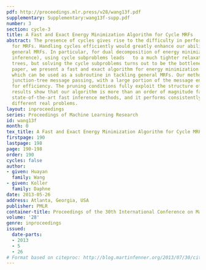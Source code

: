 ```yaml
---
pdf: http://proceedings.mlr.press/v28/wang13f.pdf
supplementary: Supplementary:wang13f-supp.pdf
number: 3
section: cycle-3
title: A Fast and Exact Energy Minimization Algorithm for Cycle MRFs
abstract: The presence of cycles gives rise to the difficulty in performing inference
  for MRFs. Handling cycles efficiently would greatly enhance our ability to tackle
  general MRFs. In particular, for dual decomposition of energy minimization (MAP
  inference), using cycle subproblems leads   to a much tighter relaxation than using
  trees, but solving the cycle subproblems turns out to be the bottleneck.  In this
  paper, we present a fast and exact algorithm for energy minimization in cycle MRFs,
  which can be used as a subroutine in tackling general MRFs. Our method builds on
  junction-tree message passing, with a large portion of the message entries pruned
  for efficiency. The pruning conditions fully exploit the structure of a cycle. Experimental
  results show that our algorithm is more than an order of magnitude faster than other
  state-of-the-art fast inference methods, and it performs consistently well in several
  different real problems.
layout: inproceedings
series: Proceedings of Machine Learning Research
id: wang13f
month: 0
tex_title: A Fast and Exact Energy Minimization Algorithm for Cycle MRFs
firstpage: 190
lastpage: 198
page: 190-198
order: 190
cycles: false
author:
- given: Huayan
  family: Wang
- given: Koller
  family: Daphne
date: 2013-05-26
address: Atlanta, Georgia, USA
publisher: PMLR
container-title: Proceedings of the 30th International Conference on Machine Learning
volume: '28'
genre: inproceedings
issued:
  date-parts:
  - 2013
  - 5
  - 26
# Format based on citeproc: http://blog.martinfenner.org/2013/07/30/citeproc-yaml-for-bibliographies/
---
```

